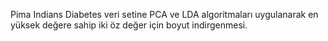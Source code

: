 Pima Indians Diabetes veri setine PCA ve LDA algoritmaları uygulanarak en yüksek değere sahip iki öz değer için boyut indirgenmesi.
